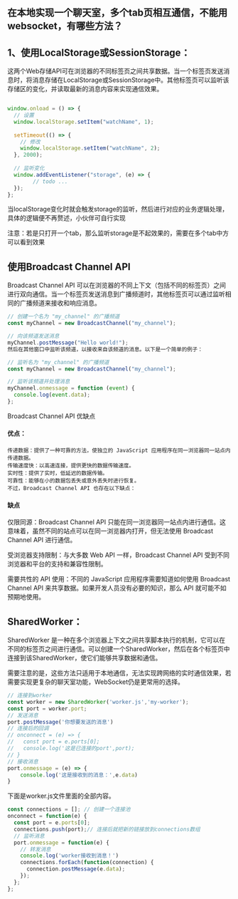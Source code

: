 ## 在本地实现一个聊天室，多个tab页相互通信，不能用websocket，有哪些方法？

## 1、使用LocalStorage或SessionStorage：
这两个Web存储API可在浏览器的不同标签页之间共享数据。当一个标签页发送消息时，将消息存储在LocalStorage或SessionStorage中。其他标签页可以监听该存储区的变化，并读取最新的消息内容来实现通信效果。

```js

window.onload = () => {
  // 设置
  window.localStorage.setItem("watchName", 1);
  
  setTimeout(() => {
    // 修改
    window.localStorage.setItem("watchName", 2);
  }, 2000);
  
  // 监听变化
  window.addEventListener("storage", (e) => {
		// todo ...
  });
};

```
当localStorage变化时就会触发storage的监听，然后进行对应的业务逻辑处理，具体的逻辑便不再赘述，小伙伴可自行实现

注意：若是只打开一个tab，那么监听storage是不起效果的，需要在多个tab中方可以看到效果

## 使用Broadcast Channel API
Broadcast Channel API 可以在浏览器的不同上下文（包括不同的标签页）之间进行双向通信。当一个标签页发送消息到广播频道时，其他标签页可以通过监听相同的广播频道来接收和响应消息。

```js
// 创建一个名为 "my_channel" 的广播频道
const myChannel = new BroadcastChannel("my_channel");

// 向该频道发送消息
myChannel.postMessage("Hello world!");
然后在其他窗口中监听该频道，以接收来自该频道的消息。以下是一个简单的例子：

// 监听名为 "my_channel" 的广播频道
const myChannel = new BroadcastChannel("my_channel");

// 监听该频道并处理消息
myChannel.onmessage = function (event) {
  console.log(event.data);
};
```

Broadcast Channel API 优缺点

#### 优点：

    传递数据：提供了一种可靠的方法，使独立的 JavaScript 应用程序在同一浏览器同一站点内传递数据。
    传输速度快：以高速连接，提供更快的数据传输速度。
    实时性：提供了实时，低延迟的数据传输。
    可靠性：能够在小的数据包丢失或意外丢失时进行恢复。
    不过，Broadcast Channel API 也存在以下缺点：

#### 缺点
仅限同源：Broadcast Channel API 只能在同一浏览器同一站点内进行通信。这意味着，虽然不同的站点可以在同一浏览器内打开，但无法使用 Broadcast Channel API 进行通信。

受浏览器支持限制：与大多数 Web API 一样，Broadcast Channel API 受到不同浏览器和平台的支持和兼容性限制。

需要共性的 API 使用：不同的 JavaScript 应用程序需要知道如何使用 Broadcast Channel API 来共享数据。如果开发人员没有必要的知识，那么 API 就可能不如预期地使用。

## SharedWorker：
SharedWorker 是一种在多个浏览器上下文之间共享脚本执行的机制，它可以在不同的标签页之间进行通信。可以创建一个SharedWorker，然后在各个标签页中连接到该SharedWorker，使它们能够共享数据和通信。

需要注意的是，这些方法只适用于本地通信，无法实现跨网络的实时通信效果，若需要实现更复杂的聊天室功能，WebSocket仍是更常用的选择。


```js
// 连接到worker
const worker = new SharedWorker('worker.js','my-worker');
const port = worker.port;
// 发送消息
port.postMessage('你想要发送的消息')
// 连接后的回调
// onconnect = (e) => {
//   const port = e.ports[0];
//   console.log('这是已连接的port',port);
// }
// 接收消息
port.onmessage = (e) => {
    console.log('这是接收到的消息：',e.data)
}

```
下面是worker.js文件里面的全部内容。

```js
const connections = []; // 创建一个连接池
onconnect = function(e) {
  const port = e.ports[0];
  connections.push(port);// 连接后就把新的链接放到connections数组
  // 监听消息
  port.onmessage = function(e) {
    // 转发消息
    console.log('worker接收到消息！')
    connections.forEach(function(connection) {
      connection.postMessage(e.data);
    });
  };
};

```
